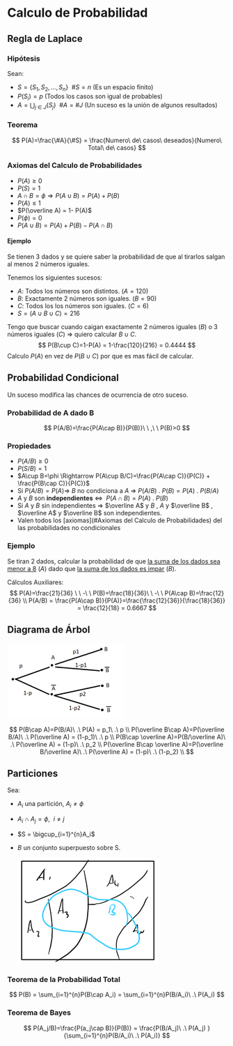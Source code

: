 # Calculo de Probabilidad

## Regla de Laplace

### Hipótesis

Sean:

- $S=\{S_1,S_2,\dots,S_n\}\ \ \#S=n$   (Es un espacio finito)
- $P(S_i)=p$      (Todos los casos son igual de probables)
- $A=\bigcup_{j\ \in\  J} (S_j)\ \ \#A=\#J$  (Un suceso es la unión de algunos resultados)

### Teorema

$$
P(A)=\frac{\#A}{\#S} = \frac{Numero\ de\ casos\ deseados}{Numero\ Total\ de\ casos}
$$

### Axiomas del Calculo de Probabilidades

- $P(A)\geq0$
- $P(S)=1$
- $A\cap B=\phi \Rightarrow P(A\cup B)=P(A)+P(B)$
- $P(A)\leq 1$
- $P(\overline A) = 1- P(A)$
- $P(\phi)=0$
- $P(A\cup B) = P(A) + P(B) - P(A\cap B)$ 

#### Ejemplo

Se tienen 3 dados y se quiere saber la probabilidad de que al tirarlos salgan al menos 2 números iguales.

Tenemos los siguientes sucesos:

- $A$: Todos los números son distintos. $(A = 120)$
- $B$: Exactamente 2 números son iguales. $( B = 90)$
- $C$: Todos los los números son iguales. $( C = 6 )$
- $S = (A\cup B\cup C) = 216$

Tengo que buscar cuando caigan exactamente 2 números iguales $(B)$ o 3 números iguales $(C)$ $\Rightarrow$ quiero calcular $B\cup C$.
$$
P(B\cup C)=1-P(A) = 1-\frac{120}{216} = 0.4444
$$
Calculo $P(A)$ en vez de $P(B\cup C)$ por que es mas fácil de calcular.

## Probabilidad Condicional

Un suceso modifica las chances de ocurrencia de otro suceso.

### Probabilidad de A dado B

$$
P(A/B)=\frac{P(A\cap B)}{P(B)}\ \ ,\ \ P(B)>0
$$

### Propiedades

- $P(A/B)\geq 0$
- $P(S/B) = 1$
- $A\cup B=\phi \Rightarrow P(A\cup B/C)=\frac{P(A\cap C)}{P(C)} + \frac{P(B\cap C)}{P(C)}$
- Si $P(A/B)=P(A) \Rightarrow$ $B$ no condiciona a $A$ $\Rightarrow$ $P(A/B)\ .\ P(B) = P(A)\ .\ P(B/A)$
- $A$ y $B$ son **independientes** $\Leftrightarrow \ \ P(A\cap B) = P(A)\ .\ P(B)$
- Si $A$ y $B$ sin independientes $\Rightarrow$ $\overline A$ y $B$ , $A$ y $\overline B$ , $\overline A$ y $\overline B$  son independientes. 
- Valen todos los [axiomas](#Axiomas del Calculo de Probabilidades) del las probabilidades no condicionales

### Ejemplo

Se tiran 2 dados, calcular la probabilidad de que <u>la suma de los dados sea menor a 8</u> $(A)$ dado que <u>la suma de los dados es impar</u> $(B)$.

Cálculos Auxiliares:
$$
P(A)=\frac{21}{36} \ \ -\ \ P(B)=\frac{18}{36}\ \ -\ \ P(A\cap B)=\frac{12}{36} \\
P(A/B) = \frac{P(A\cap B)}{P(A)}=\frac{\frac{12}{36}}{\frac{18}{36}} = \frac{12}{18} = 0.6667
$$

## Diagrama de Árbol

<img src="Resources\ProbabilityTree.png" style="zoom:50%" />


$$
P(B\cap A)=P(B/A)\ .\ P(A) = p_1\ .\ p 		\\
P(\overline B\cap A)=P(\overline B/A)\ .\ P(\overline A) = (1-p_1)\ .\ p 		\\
P(B\cap \overline A)=P(B/\overline A)\ .\ P(\overline A) = (1-p)\ .\ p_2 		\\
P(\overline B\cap \overline A)=P(\overline B/\overline A)\ .\ P(\overline A) = (1-p)\ .\ (1-p_2) 		\\
$$


## Particiones

Sea:

- $A_i$ una partición, $A_i \neq\phi$

- $A_i \cap A_j = \phi ,\ \ i\neq j$

- $S = \bigcup_{i=1}^{n}A_i$

- $B$ un conjunto superpuesto sobre S.

  <img src="Resources/Particiones.png">

### Teorema de la Probabilidad Total

$$
P(B) = \sum_{i=1}^{n}P(B\cap A_i) = \sum_{i=1}^{n}P(B/A_i)\ .\ P(A_i)
$$

### Teorema de Bayes

$$
P(A_j/B)=\frac{P(a_j\cap B)}{P(B)} = \frac{P(B/A_j)\ .\ P(A_j) }{\sum_{i=1}^{n}P(B/A_i)\ .\ P(A_i)}
$$













